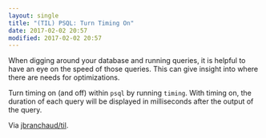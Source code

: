 ```yaml
---
layout: single
title: "(TIL) PSQL: Turn Timing On"
date: 2017-02-02 20:57
modified: 2017-02-02 20:57
---
```


When digging around your database and running queries, it is helpful to
have an eye on the speed of those queries. This can give insight into
where there are needs for optimizations.

Turn timing on (and off) within `psql` by running `timing`. With timing
on, the duration of each query will be displayed in milliseconds after the
output of the query.

Via [jbranchaud/til](https://github.com/jbranchaud/til).
